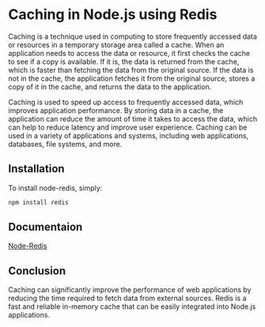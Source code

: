 # Caching in Node.js using Redis

Caching is a technique used in computing to store frequently accessed data or resources in a temporary storage area called a cache. When an application needs to access the data or resource, it first checks the cache to see if a copy is available. If it is, the data is returned from the cache, which is faster than fetching the data from the original source. If the data is not in the cache, the application fetches it from the original source, stores a copy of it in the cache, and returns the data to the application.

Caching is used to speed up access to frequently accessed data, which improves application performance. By storing data in a cache, the application can reduce the amount of time it takes to access the data, which can help to reduce latency and improve user experience. Caching can be used in a variety of applications and systems, including web applications, databases, file systems, and more.

## Installation

To install node-redis, simply:

```js
npm install redis
```

## Documentaion

[Node-Redis](https://www.npmjs.com/package/redis)

## Conclusion 

Caching can significantly improve the performance of web applications by reducing the time required to fetch data from external sources. Redis is a fast and reliable in-memory cache that can be easily integrated into Node.js applications.
